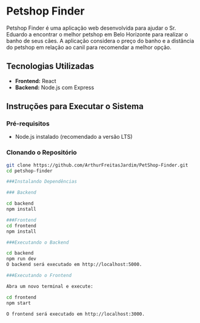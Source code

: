 # Petshop Finder

Petshop Finder é uma aplicação web desenvolvida para ajudar o Sr. Eduardo a encontrar o melhor petshop em Belo Horizonte para realizar o banho de seus cães. A aplicação considera o preço do banho e a distância do petshop em relação ao canil para recomendar a melhor opção.

## Tecnologias Utilizadas

- **Frontend:** React
- **Backend:** Node.js com Express

## Instruções para Executar o Sistema

### Pré-requisitos

- Node.js instalado (recomendado a versão LTS)

### Clonando o Repositório

```sh
git clone https://github.com/ArthurFreitasJardim/PetShop-Finder.git
cd petshop-finder

###Instalando Dependências

### Backend

cd backend
npm install

###Frontend
cd frontend
npm install

###Executando o Backend

cd backend
npm run dev
O backend será executado em http://localhost:5000.

###Executando o Frontend

Abra um novo terminal e execute:

cd frontend
npm start

O frontend será executado em http://localhost:3000.

